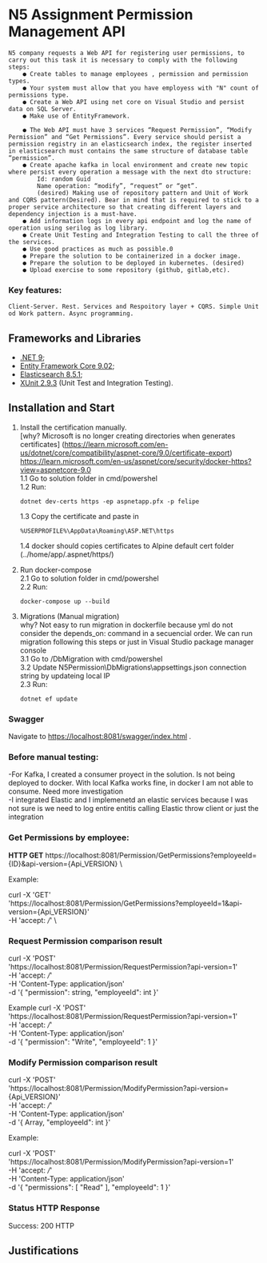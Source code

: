 # N5 Assignment Permission Management API

    N5 company requests a Web API for registering user permissions, to carry out this task it is necessary to comply with the following steps:
        ● Create tables to manage employees , permission and permission types.
        ● Your system must allow that you have employess with "N" count of permissions type.
        ● Create a Web API using net core on Visual Studio and persist data on SQL Server.
        ● Make use of EntityFramework.

        ● The Web API must have 3 services “Request Permission”, “Modify Permission” and “Get Permissions”. Every service should persist a permission registry in an elasticsearch index, the register inserted in elasticsearch must contains the same structure of database table “permission”.
        ● Create apache kafka in local environment and create new topic where persist every operation a message with the next dto structure:
            Id: random Guid
            Name operation: “modify”, “request” or “get”.
            (desired) Making use of repository pattern and Unit of Work and CQRS pattern(Desired). Bear in mind that is required to stick to a proper service architecture so that creating different layers and dependency injection is a must-have.
        ● Add information logs in every api endpoint and log the name of operation using serilog as log library.
        ● Create Unit Testing and Integration Testing to call the three of the services.
        ● Use good practices as much as possible.0
        ● Prepare the solution to be containerized in a docker image.
        ● Prepare the solution to be deployed in kubernetes. (desired)
        ● Upload exercise to some repository (github, gitlab,etc).

### Key features: 
    Client-Server. Rest. Services and Respoitory layer + CQRS. Simple Unit od Work pattern. Async programming.

## Frameworks and Libraries
- [.NET 9](https://dotnet.microsoft.com/en-us/download/dotnet/9.0);
- [Entity Framework Core 9.02](https://github.com/dotnet/core/blob/main/release-notes/9.0/9.0.2/9.0.2.md);
- [Elasticsearch 8.5.1](https://www.elastic.co/downloads/past-releases/elasticsearch-8-5-1);
- [XUnit 2.9.3](https://xunit.net/releases/v2/2.9.3) (Unit Test and Integration Testing).

## Installation and Start

1. Install the certification manually. \
    [why? Microsoft is no longer creating directories when generates certificates] (https://learn.microsoft.com/en-us/dotnet/core/compatibility/aspnet-core/9.0/certificate-export) https://learn.microsoft.com/en-us/aspnet/core/security/docker-https?view=aspnetcore-9.0 \
    1.1 Go to solution folder in cmd/powershel \
    1.2 Run:  
      ```
   dotnet dev-certs https -ep aspnetapp.pfx -p felipe
      ``` 
    1.3 Copy the certificate and paste in  
   
      ```
   %USERPROFILE%\AppData\Roaming\ASP.NET\https
      ``` 
   
    1.4 docker should copies certificates to Alpine default cert folder (../home/app/.aspnet/https/) 
3. Run docker-compose \
  2.1 Go to solution folder in cmd/powershel \
  2.2 Run: 
    ```
   docker-compose up --build
     ```
5. Migrations (Manual migration) \
  why? Not easy to run migration in dockerfile because yml do not consider the depends_on: command in a secuencial order. We can run migration following this steps or just in Visual Studio package manager console \
  3.1 Go to <Sln path>/DbMigration with cmd/powershel \
  3.2 Update N5Permission\DbMigrations\appsettings.json connection string by updateing local IP \
  2.3 Run: 
    ```
   dotnet ef update
     ```

### Swagger
Navigate to [https://localhost:8081/swagger/index.html](https://localhost:8081/swagger/index.html) .

### Before manual testing:

-For Kafka, I created a consumer proyect in the solution. Is not being deployed to docker. With local Kafka works fine, in docker I am not able to consume. Need more investigation \
-I integrated Elastic and I implemenetd an elastic services because I was not sure is we need to log entire entitis calling Elastic throw client or just the integration

### Get Permissions by employee:

**HTTP GET**
https://localhost:8081/Permission/GetPermissions?employeeId={ID}&api-version={Api_VERSION} \

Example:

curl -X 'GET' \
  'https://localhost:8081/Permission/GetPermissions?employeeId=1&api-version={Api_VERSION}' \
  -H 'accept: */*' \

### Request Permission comparison result

  curl -X 'POST' \
    'https://localhost:8081/Permission/RequestPermission?api-version=1' \
    -H 'accept: */*' \
    -H 'Content-Type: application/json' \
    -d '{
    "permission": string,
    "employeeId": int
  }'

Example
  curl -X 'POST' \
    'https://localhost:8081/Permission/RequestPermission?api-version=1' \
    -H 'accept: */*' \
    -H 'Content-Type: application/json' \
    -d '{
    "permission": "Write",
    "employeeId": 1
  }'

### Modify Permission comparison result

curl -X 'POST' \
  'https://localhost:8081/Permission/ModifyPermission?api-version={Api_VERSION}' \
  -H 'accept: */*' \
  -H 'Content-Type: application/json' \
  -d '{
  Array<string>,
  "employeeId": int
}'

Example:

curl -X 'POST' \
  'https://localhost:8081/Permission/ModifyPermission?api-version=1' \
  -H 'accept: */*' \
  -H 'Content-Type: application/json' \
  -d '{
  "permissions": [
    "Read"
  ],
  "employeeId": 1
}'
### Status HTTP Response

Success: 200 HTTP

## Justifications
